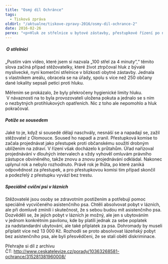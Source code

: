 ```yaml
---
title: "Osmý díl Ochránce"
tags:
  - Tisková zpráva
oldUrl: "/aktualne/tiskove-zpravy-2016/osmy-dil-ochrance-2"
date: 2016-02-26
perex: "<p>Hluk ze střelnice u bytové zástavby, přestupkové řízení po napadení sousedem, a diskriminace lidí se zdravotním postižením v lázních – takové případy nabízí 8. díl pořadu Ochránce. Sledovat ho můžete na ČT2 v neděli 28. 2. v 18:15 h, reprízy pak ve čtvrtek v 18:55 h a v pátek ve 13:05 h.</p>"
---
```


<!-- imported from the old website -->

<h5> O střelnici</h5> <p>„Pustím vám video, které jsem si nazvala „100 střel za 4 minuty“,“ těmito slova začíná případ stěžovatelky, které život ztrpčoval hluk z bývalé myslivecké, nyní komerční střelnice v blízkosti obytné zástavby. Jednala s vlastníkem areálu, obracela se na úřady, spolu s více než 250 občany dané lokality sepsali petici proti hluku.</p> <p>Měřením se prokázalo, že byly překročeny hygienické limity hluku.  V návaznosti na to byla provozovateli uložena pokuta a jednalo se s ním o nezbytných protihlukových opatřeních. Nic z toho ale nepomohlo a hluk pokračoval.</p> <h5>Potíže se sousedem</h5> <p>Jaké to je, když si sousedé dělají naschvály, nesnáší se a napadají se, zažil stěžovatel z Olomouce. Soused ho napadl a zranil. Přestupková komise to začala projednávat jako přestupek proti občanskému soužití drobným ublížením na zdraví. V řízení však docházelo k průtahům. Úřad nařizoval projednávání v dlouhých intervalech a vždy vyhověl omluvám právního zástupce obviněného, takže znovu a znovu projednávání odkládal. Nakonec uplynul rok a nebylo rozhodnuto. Právě rok je lhůta, po které zaniká odpovědnost za přestupek, a pro přestupkovou komisi tím případ skončil a podezřelý z přestupku vyvázl bez trestu.</p> <h5>Speciálně cviční psi v lázních</h5><p> Stěžovatelé jsou osoby se zdravotním postižením a potřebují pomoc speciálně vycvičeného asistenčního psa. Chtěli absolvovat pobyt v lázních, ale při domluvě zmínili i skutečnost, že s sebou budou mít asistenčního psa. Dozvěděli se, že jejich pobyt v lázních je možný, ale jen s ubytováním v jednom konkrétním pavilonu, kde by platili jednak za sebe poplatek za nadstandardní ubytování, ale také příplatek za psa. Dohromady by museli připlatit více než 13 000 Kč. Rozhodli se proto absolvovat lázeňský pobyt bez asistenčního psa, ale byli přesvědčeni, že se stali obětí diskriminace. </p><p>Přehrajte si díl z archivu ČT: <a title="Otevření do nového okna" href="http://www.ceskatelevize.cz/porady/10363268581-ochrance/315281381960008/" target="_blank">http://www.ceskatelevize.cz/porady/10363268581-ochrance/315281381960008/</a> <img alt="" src="https://www.ochrance.cz/typo3/ext/od_linkdesc/icons/external.gif" class="od_linkdesc_icon_external" /></p><p></p>
